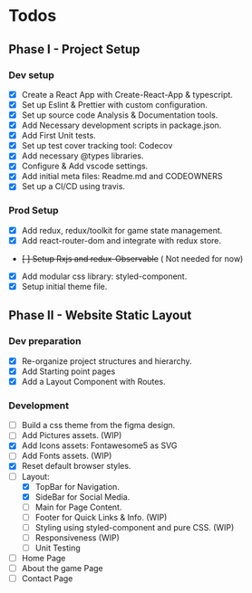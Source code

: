 # Todos

## Phase I - Project Setup

### Dev setup

- [x] Create a React App with Create-React-App & typescript.
- [x] Set up Eslint & Prettier with custom configuration.
- [x] Set up source code Analysis & Documentation tools.
- [x] Add Necessary development scripts in package.json.
- [x] Add First Unit tests.
- [x] Set up test cover tracking tool: Codecov
- [x] Add necessary @types libraries.
- [x] Configure & Add vscode settings.
- [x] Add initial meta files: Readme.md and CODEOWNERS
- [x] Set up a CI/CD using travis.

### Prod Setup

- [x] Add redux, redux/toolkit for game state management.
- [x] Add react-router-dom and integrate with redux store.
- ~~[ ] Setup Rxjs and redux-Observable~~ ( Not needed for now)
- [x] Add modular css library: styled-component.
- [x] Setup initial theme file.

## Phase II - Website Static Layout

### Dev preparation

- [x] Re-organize project structures and hierarchy.
- [x] Add Starting point pages
- [x] Add a Layout Component with Routes.

### Development

- [ ] Build a css theme from the figma design.
- [ ] Add Pictures assets. (WIP)
- [x] Add Icons assets: Fontawesome5 as SVG
- [ ] Add Fonts assets. (WIP)
- [x] Reset default browser styles.
- [ ] Layout:
  - [x] TopBar for Navigation.
  - [x] SideBar for Social Media.
  - [ ] Main for Page Content.
  - [ ] Footer for Quick Links & Info. (WIP)
  - [ ] Styling using styled-component and pure CSS. (WIP)
  - [ ] Responsiveness (WIP)
  - [ ] Unit Testing
- [ ] Home Page
- [ ] About the game Page
- [ ] Contact Page
